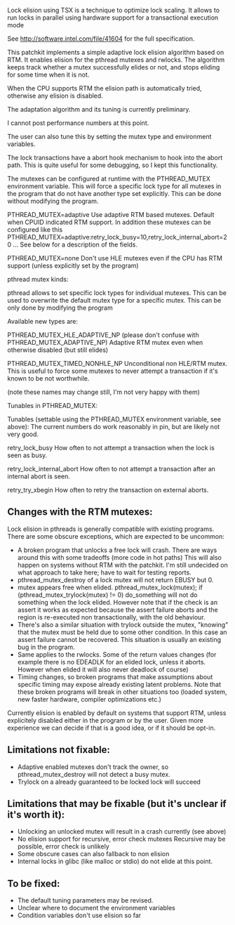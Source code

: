
Lock elision using TSX is a technique to optimize lock scaling.
It allows to run locks in parallel using hardware support for
a transactional execution mode

See http://software.intel.com/file/41604 for the full
specification.

This patchkit implements a simple adaptive lock elision algorithm based
on RTM. It enables elision for the pthread mutexes and rwlocks.
The algorithm keeps track whether a mutex successfully elides or not,
and stops eliding for some time when it is not.

When the CPU supports RTM the elision path is automatically tried,
otherwise any elision is disabled.

The adaptation algorithm and its tuning is currently preliminary.

I cannot post performance numbers at this point.

The user can also tune this by setting the mutex type and environment
variables.

The lock transactions have a abort hook mechanism to hook into the abort
path. This is quite useful for some debugging, so I kept this
functionality.

The mutexes can be configured at runtime with the PTHREAD_MUTEX
environment variable.  This will force a specific lock type for all
mutexes in the program that do not have another type set explicitly.
This can be done without modifying the program.

PTHREAD_MUTEX=adaptive
Use adaptive RTM based mutexes. Default when CPUID indicated RTM support.
In addition these mutexes can be configured like this
PTHREAD_MUTEX=adaptive:retry_lock_busy=10,retry_lock_internal_abort=20 ...
See below for a description of the fields.

PTHREAD_MUTEX=none
Don't use HLE mutexes even if the CPU has RTM support (unless explicitly
set by the program)

pthread mutex kinds:

pthread allows to set specific lock types for individual mutexes. This
can be used to overwrite the default mutex type for a specific
mutex. This can be only done by modifying the program

Available new types are:

PTHREAD_MUTEX_HLE_ADAPTIVE_NP           (please don't confuse with PTHREAD_MUTEX_ADAPTIVE_NP)
Adaptive RTM mutex even when otherwise disabled (but still elides)

PTHREAD_MUTEX_TIMED_NONHLE_NP
Unconditional non HLE/RTM mutex. This is useful to force some mutexes to
never attempt a transaction if it's known to be not worthwhile.

(note these names may change still, I'm not very happy with them)

Tunables in PTHREAD_MUTEX:

Tunables (settable using the PTHREAD_MUTEX environment variable, see above):
The current numbers do work reasonably in pin, but are likely not very good.

retry_lock_busy
How often to not attempt a transaction when the lock is seen as busy.

retry_lock_internal_abort
How often to not attempt a transaction after an internal abort is seen.

retry_try_xbegin
How often to retry the transaction on external aborts.

Changes with the RTM mutexes:
-----------------------------
Lock elision in pthreads is generally compatible with existing programs.
There are some obscure exceptions, which are expected to be uncommon:

- A broken program that unlocks a free lock will crash.
  There are ways around this with some tradeoffs (more code in hot paths)
  This will also happen on systems without RTM with the patchkit.
  I'm still undecided on what approach to take here; have to wait for testing reports.
- pthread_mutex_destroy of a lock mutex will not return EBUSY but 0.
- mutex appears free when elided.
  pthread_mutex_lock(mutex);
  if (pthread_mutex_trylock(mutex) != 0) do_something
  will not do something when the lock elided.
  However note that if the check is an assert it works as expected because the
  assert failure aborts and the region is re-executed non transactionally,
  with the old behaviour.
- There's also a similar situation with trylock outside the mutex,
  "knowing" that the mutex must be held due to some other condition.
  In this case an assert failure cannot be recovered. This situation is
  usually an existing bug in the program.
- Same applies to the rwlocks. Some of the return values changes
  (for example there is no EDEADLK for an elided lock, unless it aborts.
   However when elided it will also never deadlock of course)
- Timing changes, so broken programs that make assumptions about specific timing
  may expose already existing latent problems.  Note that these broken programs will
  break in other situations too (loaded system, new faster hardware, compiler
  optimizations etc.)

Currently elision is enabled by default on systems that support RTM,
unless explicitely disabled either in the program or by the user.
Given more experience we can decide if that is a good idea, or if it
should be opt-in.

Limitations not fixable:
------------------------
- Adaptive enabled mutexes don't track the owner, so pthread_mutex_destroy
will not detect a busy mutex.
- Trylock on a already guaranteed to be locked lock will succeed

Limitations that may be fixable (but it's unclear if it's worth it):
-------------------------------------------------------------------
- Unlocking an unlocked mutex will result in a crash currently
(see above)
- No elision support for recursive, error check mutexes
Recursive may be possible, error check is unlikely
- Some obscure cases can also fallback to non elision
- Internal locks in glibc (like malloc or stdio) do not elide at this
  point.

To be fixed:
------------
- The default tuning parameters may be revised.
- Unclear where to document the environment variables
- Condition variables don't use elision so far

